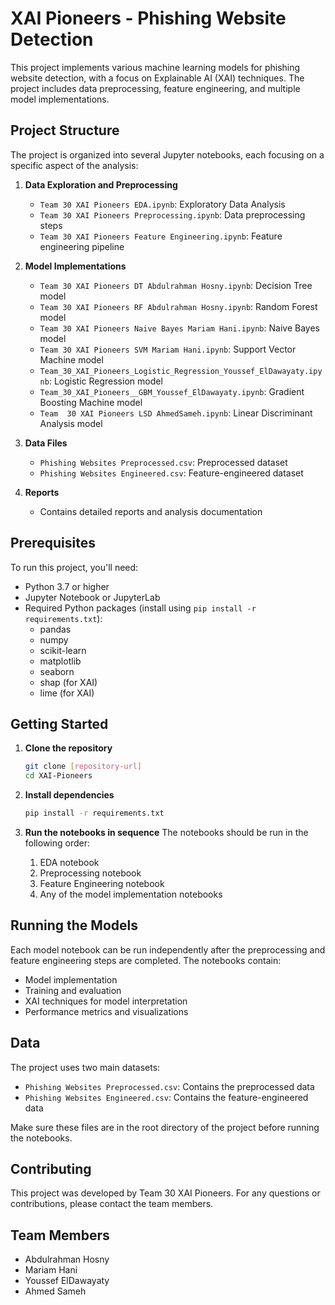 # XAI Pioneers - Phishing Website Detection

This project implements various machine learning models for phishing website detection, with a focus on Explainable AI (XAI) techniques. The project includes data preprocessing, feature engineering, and multiple model implementations.

## Project Structure

The project is organized into several Jupyter notebooks, each focusing on a specific aspect of the analysis:

1. **Data Exploration and Preprocessing**
   - `Team 30 XAI Pioneers EDA.ipynb`: Exploratory Data Analysis
   - `Team 30 XAI Pioneers Preprocessing.ipynb`: Data preprocessing steps
   - `Team 30 XAI Pioneers Feature Engineering.ipynb`: Feature engineering pipeline

2. **Model Implementations**
   - `Team 30 XAI Pioneers DT Abdulrahman Hosny.ipynb`: Decision Tree model
   - `Team 30 XAI Pioneers RF Abdulrahman Hosny.ipynb`: Random Forest model
   - `Team 30 XAI Pioneers Naive Bayes Mariam Hani.ipynb`: Naive Bayes model
   - `Team 30 XAI Pioneers SVM Mariam Hani.ipynb`: Support Vector Machine model
   - `Team_30_XAI_Pioneers_Logistic_Regression_Youssef_ElDawayaty.ipynb`: Logistic Regression model
   - `Team_30_XAI_Pioneers__GBM_Youssef_ElDawayaty.ipynb`: Gradient Boosting Machine model
   - `Team  30 XAI Pioneers LSD AhmedSameh.ipynb`: Linear Discriminant Analysis model

3. **Data Files**
   - `Phishing Websites Preprocessed.csv`: Preprocessed dataset
   - `Phishing Websites Engineered.csv`: Feature-engineered dataset

4. **Reports**
   - Contains detailed reports and analysis documentation

## Prerequisites

To run this project, you'll need:

- Python 3.7 or higher
- Jupyter Notebook or JupyterLab
- Required Python packages (install using `pip install -r requirements.txt`):
  - pandas
  - numpy
  - scikit-learn
  - matplotlib
  - seaborn
  - shap (for XAI)
  - lime (for XAI)

## Getting Started

1. **Clone the repository**
   ```bash
   git clone [repository-url]
   cd XAI-Pioneers
   ```

2. **Install dependencies**
   ```bash
   pip install -r requirements.txt
   ```

3. **Run the notebooks in sequence**
   The notebooks should be run in the following order:
   1. EDA notebook
   2. Preprocessing notebook
   3. Feature Engineering notebook
   4. Any of the model implementation notebooks

## Running the Models

Each model notebook can be run independently after the preprocessing and feature engineering steps are completed. The notebooks contain:
- Model implementation
- Training and evaluation
- XAI techniques for model interpretation
- Performance metrics and visualizations

## Data

The project uses two main datasets:
- `Phishing Websites Preprocessed.csv`: Contains the preprocessed data
- `Phishing Websites Engineered.csv`: Contains the feature-engineered data

Make sure these files are in the root directory of the project before running the notebooks.

## Contributing

This project was developed by Team 30 XAI Pioneers. For any questions or contributions, please contact the team members.

## Team Members

- Abdulrahman Hosny
- Mariam Hani
- Youssef ElDawayaty
- Ahmed Sameh 